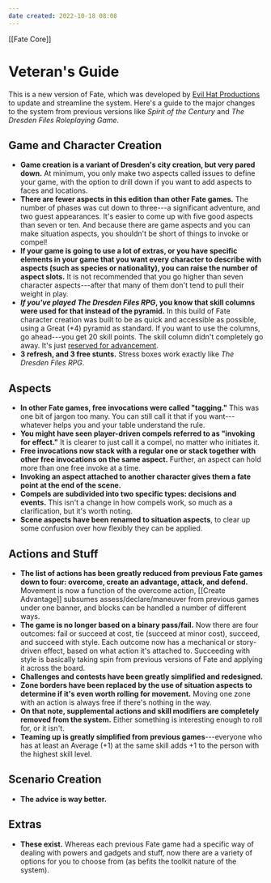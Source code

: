```yaml
---
date created: 2022-10-18 08:08
---
```


[[Fate Core]]

# Veteran's Guide

This is a new version of Fate, which was developed by [Evil Hat Productions](http://www.evilhat.com/home/fate-core/) to update and streamline the system. Here's a guide to the major changes to the system from previous versions like _Spirit of the Century_ and _The Dresden Files Roleplaying Game_.

## Game and Character Creation

- **Game creation is a variant of Dresden's city creation, but very pared down.** At minimum, you only make two aspects called issues to define your game, with the option to drill down if you want to add aspects to faces and locations.
- **There are fewer aspects in this edition than other Fate games.** The number of phases was cut down to three---a significant adventure, and two guest appearances. It's easier to come up with five good aspects than seven or ten. And because there are game aspects and you can make situation aspects, you shouldn't be short of things to invoke or compel!
- **If your game is going to use a lot of extras, or you have specific elements in your game that you want every character to describe with aspects (such as species or nationality), you can raise the number of aspect slots.** It is not recommended that you go higher than seven character aspects---after that many of them don't tend to pull their weight in play.
- **_If you've played The Dresden Files RPG_, you know that skill columns were used for that instead of the pyramid.** In this build of Fate character creation was built to be as quick and accessible as possible, using a Great (+4) pyramid as standard. If you want to use the columns, go ahead---you get 20 skill points. The skill column didn't completely go away. It's just [reserved for advancement](../advancement-change/index.html "Skill Columns").
- **3 refresh, and 3 free stunts.** Stress boxes work exactly like _The Dresden Files RPG_.

## Aspects

- **In other Fate games, free invocations were called "tagging."** This was one bit of jargon too many. You can still call it that if you want---whatever helps you and your table understand the rule.
- **You might have seen player-driven compels referred to as "invoking for effect."** It is clearer to just call it a compel, no matter who initiates it.
- **Free invocations now stack with a regular one or stack together with other free invocations on the same aspect.** Further, an aspect can hold more than one free invoke at a time.
- **Invoking an aspect attached to another character gives them a fate point at the end of the scene.**
- **Compels are subdivided into two specific types: decisions and events.** This isn't a change in how compels work, so much as a clarification, but it's worth noting.
- **Scene aspects have been renamed to situation aspects**, to clear up some confusion over how flexibly they can be applied.

## Actions and Stuff

- **The list of actions has been greatly reduced from previous Fate games down to four: overcome, create an advantage, attack, and defend.** Movement is now a function of the overcome action, [[Create Advantage]] subsumes assess/declare/maneuver from previous games under one banner, and blocks can be handled a number of different ways.
- **The game is no longer based on a binary pass/fail.** Now there are four outcomes: fail or succeed at cost, tie (succeed at minor cost), succeed, and succeed with style. Each outcome now has a mechanical or story-driven effect, based on what action it's attached to. Succeeding with style is basically taking spin from previous versions of Fate and applying it across the board.
- **Challenges and contests have been greatly simplified and  redesigned.**
- **Zone borders have been replaced by the use of situation aspects to determine if it's even worth rolling for movement.** Moving one zone with an action is always free if there's nothing in the way.
- **On that note, supplemental actions and skill modifiers are completely removed from the system.** Either something is interesting enough to roll for, or it isn't.
- **Teaming up is greatly simplified from previous games**---everyone who has at least an Average (+1) at the same skill adds +1 to the person with the highest skill level.

## Scenario Creation

- **The advice is way better.**

## Extras

- **These exist.** Whereas each previous Fate game had a specific way of dealing with powers and gadgets and stuff, now there are a variety of options for you to choose from (as befits the toolkit nature of the system).

